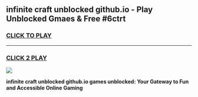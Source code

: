 
## infinite craft unblocked github.io - Play Unblocked Gmaes & Free #6ctrt
<h3>
<a href="https://news.freeplayer.one?title=infinite_craft_unblocked_github.io&ref=26F">CLICK TO PLAY</a></h3>
<hr>

<h3>
<a href="https://news.freeplayer.one?title=infinite_craft_unblocked_github.io&ref=26F">CLICK 2 PLAY</a>
  
</h3>

<a href="https://news.freeplayer.one?title=infinite_craft_unblocked_github.io&ref=26F/"><img src="https://clearcache.store/games.png"></a>


**infinite craft unblocked github.io games unblocked: Your Gateway to Fun and Accessible Online Gaming**
